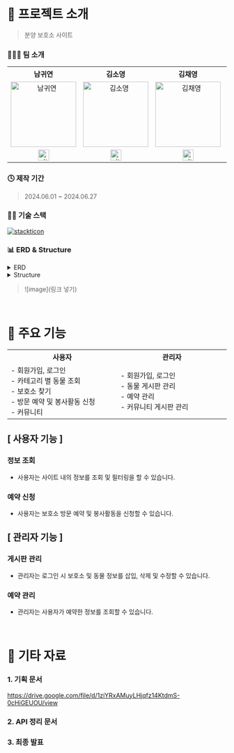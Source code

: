 # 📝 프로젝트 소개 
> 분양 보호소 사이트

### 👨‍👧‍👦 팀 소개
<table>
  <tr>
    <th>
    남귀연
   </th>
   <th>
    김소영
   </th>
    <th>
    김채영
   </th>
    <th>
    이한솔
   </th>
  </tr>
  <tr>
    <td align="center">
        <img src="https://avatars.githubusercontent.com/u/114720959?v=4" width=150px alt="남귀연"> 
        <br/>
    </td>
    <td align="center">
        <img src="https://avatars.githubusercontent.com/u/164992164?v=4" width=150px alt="김소영"> 
        <br/>
    </td>
    <td align="center">
        <img src="https://avatars.githubusercontent.com/u/111556265?v=4" width=150px alt="김채영"> 
        <br/>
    </td>
    <td align="center">
        <img src="https://avatars.githubusercontent.com/u/164992302?v=4" width=150px alt="이한솔"> 
        <br/>
    </td>
  </tr>
  <tr>
    <td align="center" class="귀연">
        <a href="https://github.com/earyear"><img alt="github-link" height="25" src="https://img.shields.io/badge/GitHub-181717?style=flat-square&logo=GitHub&logoColor=white"/></a>
   </td>
    <td align="center" class="소영">
        <a href="https://github.com/ssoy00"><img alt="github-link" height="25" src="https://img.shields.io/badge/GitHub-181717?style=flat-square&logo=GitHub&logoColor=white"/></a>
   </td>
    <td align="center" class="채영">
        <a href="https://github.com/cherrye0ng"><img alt="github-link" height="25" src="https://img.shields.io/badge/GitHub-181717?style=flat-square&logo=GitHub&logoColor=white"/></a>
   </td>
    <td align="center" class="한솔">
        <a href="https://github.com/hansol418"><img alt="github-link" height="25" src="https://img.shields.io/badge/GitHub-181717?style=flat-square&logo=GitHub&logoColor=white"/></a>
   </td>
  </tr>
</table>

### 🕓 제작 기간
> 2024.06.01 ~ 2024.06.27

### 👩‍💻 기술 스택
[![stackticon](https://firebasestorage.googleapis.com/v0/b/stackticon-81399.appspot.com/o/images%2F1717586944525?alt=media&token=14630c28-7be0-426f-bfcf-75740abf6495)](https://github.com/msdio/stackticon)

### 📊 ERD & Structure
<details>
<summary>ERD</summary>
<div markdown="1" style="padding-left: 15px;">
<img src="이미지링크 가져오기" width="800px"/>
</div>
</details>

<details>
<summary>Structure</summary>
<div markdown="1" style="padding-left: 15px;">
<img src="이미지링크 가져오기.." />
</div>
</details>

>![image](링크 넣기)</br>
<br>

# 🔑 주요 기능
<table>
  <tr>
   <th>
    사용자
   </th>
   <th>
    관리자
   </th>
   </tr>
  <tr>
   <td align="left" width="300px" class="사용자">
    - 회원가입, 로그인</br>
    - 카테고리 별 동물 조회</br>
    - 보호소 찾기</br>
    - 방문 예약 및 봉사활동 신청 </br>
    - 커뮤니티 
   </td>
   <td align="left" width="300px" class="관리자">
    - 회원가입, 로그인</br>
    - 동물 게시판 관리</br>
    - 예약 관리</br>
    - 커뮤니티 게시판 관리
    
   </td>
  </tr>
</table>

## [ 사용자 기능 ]
### 정보 조회
- 사용자는 사이트 내의 정보를 조회 및 필터링을 할 수 있습니다.
### 예약 신청
- 사용자는 보호소 방문 예약 및 봉사활동을 신청할 수 있습니다.

## [ 관리자 기능 ]
### 게시판 관리
- 관리자는 로그인 시 보호소 및 동물 정보를 삽입, 삭제 및 수정할 수 있습니다.
### 예약 관리
- 관리자는 사용자가 예약한 정보를 조회할 수 있습니다.
<br>

# 📕 기타 자료
### 1. 기획 문서
https://drive.google.com/file/d/1ziYRxAMuyLHjqfz14KtdmS-0cHiGEUOU/view
### 2. API 정리 문서
### 3. 최종 발표
